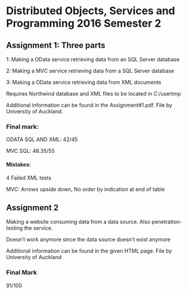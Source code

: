 # Distributed Objects, Services and Programming 2016 Semester 2

## Assignment 1: Three parts

1: Making a OData service retrieving data from an SQL Server database

2: Making a MVC service retrieving data from a SQL Server database

3: Making a OData service retrieving data from XML documents

Requires Northwind database and XML files to be located in C:/usertmp

Additional information can be found in the Assignment#1.pdf. File by University of Auckland.


### Final mark: 

ODATA SQL AND XML: 42/45

MVC SQL: 48.35/55

#### Mistakes: 	

4 Failed XML tests

MVC: Arrows upside down, No order by indication at end of table

## Assignment 2

Making a website consuming data from a data source. Also penetration-testing the service.

Doesn't work anymore since the data source doesn't exist anymore

Additional information can be found in the given HTML page. File by University of Auckland

### Final Mark

91/100